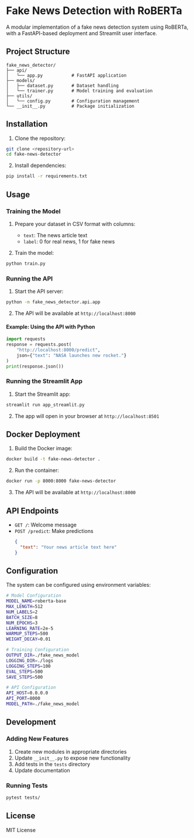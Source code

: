 # Fake News Detection with RoBERTa

A modular implementation of a fake news detection system using RoBERTa, with a FastAPI-based deployment and Streamlit user interface.

## Project Structure

```
fake_news_detector/
├── api/
│   └── app.py           # FastAPI application
├── models/
│   ├── dataset.py       # Dataset handling
│   └── trainer.py       # Model training and evaluation
├── utils/
│   └── config.py        # Configuration management
└── __init__.py          # Package initialization
```

## Installation

1. Clone the repository:
```bash
git clone <repository-url>
cd fake-news-detector
```

2. Install dependencies:
```bash
pip install -r requirements.txt
```

## Usage

### Training the Model

1. Prepare your dataset in CSV format with columns:
   - `text`: The news article text
   - `label`: 0 for real news, 1 for fake news

2. Train the model:
```bash
python train.py
```

### Running the API

1. Start the API server:
```bash
python -m fake_news_detector.api.app
```

2. The API will be available at `http://localhost:8000`

#### Example: Using the API with Python
```python
import requests
response = requests.post(
    "http://localhost:8000/predict",
    json={"text": "NASA launches new rocket."}
)
print(response.json())
```

### Running the Streamlit App

1. Start the Streamlit app:
```bash
streamlit run app_streamlit.py
```
2. The app will open in your browser at `http://localhost:8501`

## Docker Deployment

1. Build the Docker image:
```bash
docker build -t fake-news-detector .
```
2. Run the container:
```bash
docker run -p 8000:8000 fake-news-detector
```
3. The API will be available at `http://localhost:8000`

## API Endpoints

- `GET /`: Welcome message
- `POST /predict`: Make predictions
  ```json
  {
    "text": "Your news article text here"
  }
  ```

## Configuration

The system can be configured using environment variables:

```bash
# Model Configuration
MODEL_NAME=roberta-base
MAX_LENGTH=512
NUM_LABELS=2
BATCH_SIZE=8
NUM_EPOCHS=3
LEARNING_RATE=2e-5
WARMUP_STEPS=500
WEIGHT_DECAY=0.01

# Training Configuration
OUTPUT_DIR=./fake_news_model
LOGGING_DIR=./logs
LOGGING_STEPS=100
EVAL_STEPS=500
SAVE_STEPS=500

# API Configuration
API_HOST=0.0.0.0
API_PORT=8000
MODEL_PATH=./fake_news_model
```

## Development

### Adding New Features

1. Create new modules in appropriate directories
2. Update `__init__.py` to expose new functionality
3. Add tests in the `tests` directory
4. Update documentation

### Running Tests

```bash
pytest tests/
```

## License

MIT License 